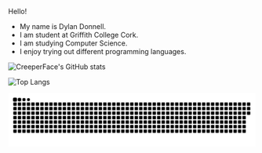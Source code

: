 Hello!
- My name is Dylan Donnell.
- I am student at Griffith College Cork.
- I am studying Computer Science.
- I enjoy trying out different programming languages.

![CreeperFace's GitHub stats](https://github-readme-stats.vercel.app/api/pin?username=dy-tea\&repo=github-readme-stats\&title_color=fff\&icon_color=f9f9f9\&text_color=9f9f9f\&bg_color=151515)

![Top Langs](https://github-readme-stats.vercel.app/api/top-langs/?username=dy-tea&theme=transparent&langs_count=10)

<img src="https://raw.githubusercontent.com/dy-tea/dy-tea/output/snake.svg" alt="Snake animation" />
